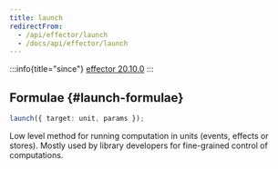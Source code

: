 ```yaml
---
title: launch
redirectFrom:
  - /api/effector/launch
  - /docs/api/effector/launch
---
```


:::info{title="since"}
[effector 20.10.0](https://changelog.effector.dev/#effector-20-10-0)
:::

## Formulae {#launch-formulae}

```ts
launch({ target: unit, params });
```

Low level method for running computation in units (events, effects or stores). Mostly used by library developers for fine-grained control of computations.
